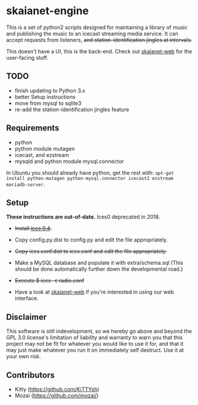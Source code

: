 # skaianet-engine

This is a set of python2 scripts designed for maintaining a library
of music and publishing the music to an icecast streaming media service.
It can accept requests from listeners, ~~and station-identification jingles
at intervals.~~

This doesn't have a UI, this is the back-end.  Check out
[skaianet-web](https://github.com/skaianet-radio/skaianet-web) for the
user-facing stuff.


## TODO

* finish updating to Python 3.x
* better Setup instructions
* move from mysql to sqlite3
* re-add the station-identification jingles feature


## Requirements

* python
* python module mutagen
* icecast, and ezstream
* mysqld and python module mysql.connector

In Ubuntu you should already have python, get the rest with: `apt-get
install python-mutagen python-mysql.connector icecast2 ezstream
mariadb-server`.


## Setup

**These instructions are out-of-date.**  Ices0 deprecated in 2018.

* ~~Install [ices
  0.4](http://downloads.us.xiph.org/releases/ices/ices-0.4.tar.gz).~~
* Copy config.py.dist to config.py and edit the file appropriately.
* ~~Copy ices.conf.dist to ices.conf and edit the file appropriately.~~
* Make a MySQL database and populate it with extra/schema.sql  (This
  should be done automatically further down the developmental road.)
* ~~Execute $ ices -c radio.conf~~

* Have a look at
  [skaianet-web](https://github.com/skaianet-radio/skaianet-web) if you're
  interested in using our web interface.


## Disclaimer
This software is still indevelopment, so we hereby go above and beyond
the GPL 3.0 license's limitation of liability and warranty to warn you
that this project may not be fit for whatever you would like to use
it for, and that it may just make whatever you run it on immediately
self destruct.  Use it at your own risk.


## Contributors
* Kitty (https://github.com/KiTTYsh)
* Mozai (https://github.com/mozai/)

